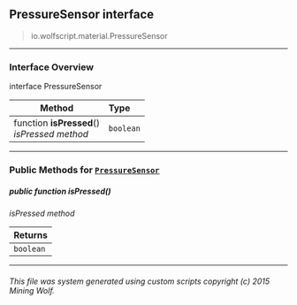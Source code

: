 ## PressureSensor __interface__

>io.wolfscript.material.PressureSensor

---

### Interface Overview

interface PressureSensor

Method | Type   
--- | :--- 
 function __isPressed__() <br> _isPressed method_ | `boolean`



---


### Public Methods for [`PressureSensor`](PressureSensor.md)

##### <a id='ispressed'></a>public  function __isPressed__()

_isPressed method_

Returns | 
--- | 
`boolean` |


---


###### This file was system generated using custom scripts copyright (c) 2015 Mining Wolf.
	

